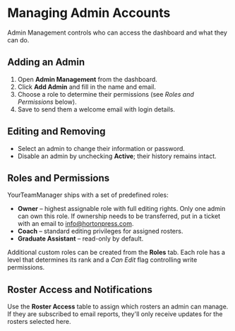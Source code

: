 # Managing Admin Accounts

Admin Management controls who can access the dashboard and what they can do.

## Adding an Admin

1. Open **Admin Management** from the dashboard.
2. Click **Add Admin** and fill in the name and email.
3. Choose a role to determine their permissions (see *Roles and Permissions* below).
4. Save to send them a welcome email with login details.

## Editing and Removing

- Select an admin to change their information or password.
- Disable an admin by unchecking **Active**; their history remains intact.

## Roles and Permissions

YourTeamManager ships with a set of predefined roles:

- **Owner** – highest assignable role with full editing rights. Only one admin can own this role. If ownership needs to be transferred, put in a ticket with an email to <info@hortonpress.com>. 
- **Coach** – standard editing privileges for assigned rosters.
- **Graduate Assistant** – read-only by default.

Additional custom roles can be created from the **Roles** tab. Each role has a
level that determines its rank and a *Can Edit* flag controlling write
permissions.

## Roster Access and Notifications

Use the **Roster Access** table to assign which rosters an admin can manage. If they are subscribed to email reports, they'll only receive updates for the rosters selected here.
